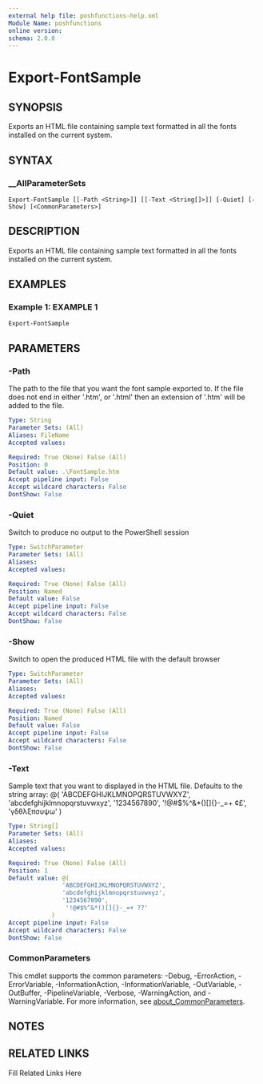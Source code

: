 ```yaml
---
external help file: poshfunctions-help.xml
Module Name: poshfunctions
online version: 
schema: 2.0.0
---
```


# Export-FontSample

## SYNOPSIS

Exports an HTML file containing sample text formatted in all the fonts installed on the current system.

## SYNTAX

### __AllParameterSets

```
Export-FontSample [[-Path <String>]] [[-Text <String[]>]] [-Quiet] [-Show] [<CommonParameters>]
```

## DESCRIPTION

Exports an HTML file containing sample text formatted in all the fonts installed on the current system.


## EXAMPLES

### Example 1: EXAMPLE 1

```
Export-FontSample
```








## PARAMETERS

### -Path

The path to the file that you want the font sample exported to.
If the file does not end in either '.htm', or '.html' then an extension of '.htm' will be added to the file.

```yaml
Type: String
Parameter Sets: (All)
Aliases: FileName
Accepted values: 

Required: True (None) False (All)
Position: 0
Default value: .\FontSample.htm
Accept pipeline input: False
Accept wildcard characters: False
DontShow: False
```

### -Quiet

Switch to produce no output to the PowerShell session

```yaml
Type: SwitchParameter
Parameter Sets: (All)
Aliases: 
Accepted values: 

Required: True (None) False (All)
Position: Named
Default value: False
Accept pipeline input: False
Accept wildcard characters: False
DontShow: False
```

### -Show

Switch to open the produced HTML file with the default browser

```yaml
Type: SwitchParameter
Parameter Sets: (All)
Aliases: 
Accepted values: 

Required: True (None) False (All)
Position: Named
Default value: False
Accept pipeline input: False
Accept wildcard characters: False
DontShow: False
```

### -Text

Sample text that you want to displayed in the HTML file.
Defaults to the string array:
@( 'ABCDEFGHIJKLMNOPQRSTUVWXYZ',
   'abcdefghijklmnopqrstuvwxyz',
   '1234567890',
    '!@#$%^&*()&#91;&#93;&#123;&#125;-_=+ &cent;&pound;',
    '&gamma;&delta;&theta;&lambda;&xi;&pi;&sigma;&upsilon;&psi;&omega;'
)

```yaml
Type: String[]
Parameter Sets: (All)
Aliases: 
Accepted values: 

Required: True (None) False (All)
Position: 1
Default value: @(
               'ABCDEFGHIJKLMNOPQRSTUVWXYZ',
               'abcdefghijklmnopqrstuvwxyz',
               '1234567890',
                '!@#$%^&*()[]{}-_=+ ??'
            )
Accept pipeline input: False
Accept wildcard characters: False
DontShow: False
```


### CommonParameters

This cmdlet supports the common parameters: -Debug, -ErrorAction, -ErrorVariable, -InformationAction, -InformationVariable, -OutVariable, -OutBuffer, -PipelineVariable, -Verbose, -WarningAction, and -WarningVariable. For more information, see [about_CommonParameters](http://go.microsoft.com/fwlink/?LinkID=113216).

## NOTES



## RELATED LINKS

Fill Related Links Here

